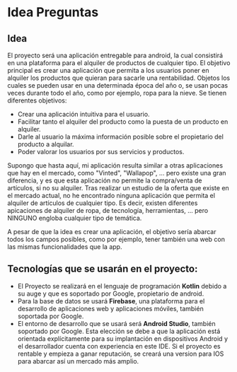 # Idea Preguntas

## Idea 

El proyecto será una aplicación entregable para android, la cual consistirá en una plataforma para el alquiler de productos de cualquier tipo. El objetivo principal es crear una aplicación que permita a los usuarios poner en alquiler los productos que quieran para sacarle una rentabilidad. Objetos los cuales se pueden usar en una determinada época del año o, se usan pocas veces durante todo el año, como por ejemplo, ropa para la nieve. Se tienen diferentes objetivos:

* Crear una aplicación intuitiva para el usuario. 
* Facilitar tanto el alquiler del producto como la puesta de un producto en alquiler.
* Darle al usuario la máxima información posible sobre el propietario del producto a alquilar.
* Poder valorar los usuarios por sus servicios y productos.

Supongo que hasta aquí, mi aplicación resulta similar a otras aplicaciones que hay en el mercado, como "Vinted", "Wallapop", ... pero existe una gran diferencia, y es que esta aplicación no permite la compra/venta de artículos, si no su alquiler. Tras realizar un estudio de la oferta que existe en el mercado actual, no he encontrado ninguna aplicación que permita el alquiler de artículos de cualquier tipo. Es decir, existen diferentes apicaciones de alquiler de ropa, de tecnología, herramientas, ... pero NINGUNO engloba cualquier tipo de temática.

A pesar de que la idea es crear una aplicación, el objetivo sería abarcar todos los campos posibles, como por ejemplo, tener también una web con las mismas funcionalidades que la app.


## Tecnologías que se usarán en el proyecto:
* El Proyecto se realizará en el lenguaje de programación **Kotlin** debido a su auge y que es soportado por Google, propietario de android. 
* Para la base de datos se usará **Firebase**, una plataforma para el desarrollo de aplicaciones web y aplicaciones móviles, también soportada por Google. 
* El entorno de desarrollo que se usará será **Android Studio**, también soportado por Google. Esta elección se debe a que la aplicación está orientada explícitamente para su implantación en dispositivos Android y el desarrollador cuenta con experiencia en este IDE. Si el proyecto es rentable y empieza a ganar reputación, se creará una version para IOS para abarcar así un mercado más amplio.
